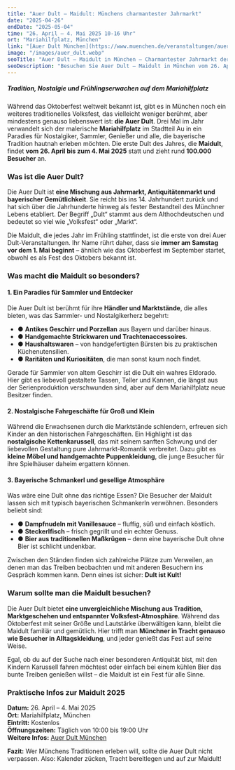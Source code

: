 ```yaml
---
title: "Auer Dult – Maidult: Münchens charmantester Jahrmarkt"
date: "2025-04-26"
endDate: "2025-05-04"
time: "26. April – 4. Mai 2025 10-16 Uhr"
ort: "Mariahilfplatz, München"
link: "[Auer Dult München](https://www.muenchen.de/veranstaltungen/auer-dult)"
image: "/images/auer_dult.webp"
seoTitle: "Auer Dult – Maidult in München – Charmantester Jahrmarkt der Stadt"
seoDescription: "Besuchen Sie Auer Dult – Maidult in München vom 26. April bis 4. Mai 2025 auf dem Mariahilfplatz. Erleben Sie den traditionellen Jahrmarkt mit Kunsthandwerk, kulinarischen Köstlichkeiten und einzigartigen Ständen."
---
```


##### **Tradition, Nostalgie und Frühlingserwachen auf dem Mariahilfplatz**

Während das Oktoberfest weltweit bekannt ist, gibt es in München noch ein weiteres traditionelles Volksfest, das vielleicht weniger berühmt, aber mindestens genauso liebenswert ist: **die Auer Dult**. Drei Mal im Jahr verwandelt sich der malerische **Mariahilfplatz** im Stadtteil Au in ein Paradies für Nostalgiker, Sammler, Genießer und alle, die bayerische Tradition hautnah erleben möchten. Die erste Dult des Jahres, die **Maidult**, findet **vom 26. April bis zum 4. Mai 2025** statt und zieht rund **100.000 Besucher** an.

### **Was ist die Auer Dult?**
Die Auer Dult ist **eine Mischung aus Jahrmarkt, Antiquitätenmarkt und bayerischer Gemütlichkeit**. Sie reicht bis ins 14. Jahrhundert zurück und hat sich über die Jahrhunderte hinweg als fester Bestandteil des Münchner Lebens etabliert. Der Begriff „Dult“ stammt aus dem Althochdeutschen und bedeutet so viel wie „Volksfest“ oder „Markt“.

Die Maidult, die jedes Jahr im Frühling stattfindet, ist die erste von drei Auer Dult-Veranstaltungen. Ihr Name rührt daher, dass sie **immer am Samstag vor dem 1. Mai beginnt** – ähnlich wie das Oktoberfest im September startet, obwohl es als Fest des Oktobers bekannt ist.

### **Was macht die Maidult so besonders?**

#### **1. Ein Paradies für Sammler und Entdecker**
Die Auer Dult ist berühmt für ihre **Händler und Marktstände**, die alles bieten, was das Sammler- und Nostalgikerherz begehrt:
- ● **Antikes Geschirr und Porzellan** aus Bayern und darüber hinaus.
- ● **Handgemachte Strickwaren und Trachtenaccessoires**.
- ● **Haushaltswaren** – von handgefertigten Bürsten bis zu praktischen Küchenutensilien.
- ● **Raritäten und Kuriositäten**, die man sonst kaum noch findet.

Gerade für Sammler von altem Geschirr ist die Dult ein wahres Eldorado. Hier gibt es liebevoll gestaltete Tassen, Teller und Kannen, die längst aus der Serienproduktion verschwunden sind, aber auf dem Mariahilfplatz neue Besitzer finden.

#### **2. Nostalgische Fahrgeschäfte für Groß und Klein**
Während die Erwachsenen durch die Marktstände schlendern, erfreuen sich Kinder an den historischen Fahrgeschäften. Ein Highlight ist das **nostalgische Kettenkarussell**, das mit seinem sanften Schwung und der liebevollen Gestaltung pure Jahrmarkt-Romantik verbreitet. Dazu gibt es **kleine Möbel und handgemachte Puppenkleidung**, die junge Besucher für ihre Spielhäuser daheim ergattern können.

#### **3. Bayerische Schmankerl und gesellige Atmosphäre**
Was wäre eine Dult ohne das richtige Essen? Die Besucher der Maidult lassen sich mit typisch bayerischen Schmankerln verwöhnen. Besonders beliebt sind:
- ● **Dampfnudeln mit Vanillesauce** – fluffig, süß und einfach köstlich.
- ● **Steckerlfisch** – frisch gegrillt und ein echter Genuss.
- ● **Bier aus traditionellen Maßkrügen** – denn eine bayerische Dult ohne Bier ist schlicht undenkbar.

Zwischen den Ständen finden sich zahlreiche Plätze zum Verweilen, an denen man das Treiben beobachten und mit anderen Besuchern ins Gespräch kommen kann. Denn eines ist sicher: **Dult ist Kult!**

### **Warum sollte man die Maidult besuchen?**
Die Auer Dult bietet **eine unvergleichliche Mischung aus Tradition, Marktgeschehen und entspannter Volksfest-Atmosphäre**. Während das Oktoberfest mit seiner Größe und Lautstärke überwältigen kann, bleibt die Maidult familiär und gemütlich. Hier trifft man **Münchner in Tracht genauso wie Besucher in Alltagskleidung**, und jeder genießt das Fest auf seine Weise.

Egal, ob du auf der Suche nach einer besonderen Antiquität bist, mit den Kindern Karussell fahren möchtest oder einfach bei einem kühlen Bier das bunte Treiben genießen willst – die Maidult ist ein Fest für alle Sinne.

### **Praktische Infos zur Maidult 2025**
**Datum:** 26. April – 4. Mai 2025  
**Ort:** Mariahilfplatz, München  
**Eintritt:** Kostenlos  
**Öffnungszeiten:** Täglich von 10:00 bis 19:00 Uhr  
**Weitere Infos:** [Auer Dult München](https://www.muenchen.de/veranstaltungen/auer-dult)

**Fazit:** Wer Münchens Traditionen erleben will, sollte die Auer Dult nicht verpassen. Also: Kalender zücken, Tracht bereitlegen und auf zur Maidult!
